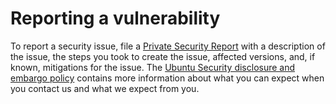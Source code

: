 # Reporting a vulnerability
To report a security issue, file a [Private Security Report](https://github.com/canonical/ubuntu-package-download/security/advisories/new) 
with a description of the issue, the steps you took to create the issue,
affected versions, and, if known, mitigations for the issue.
The [Ubuntu Security disclosure and embargo policy](https://ubuntu.com/security/disclosure-policy)
contains more information about what you can expect when you contact us and what we expect from you.
